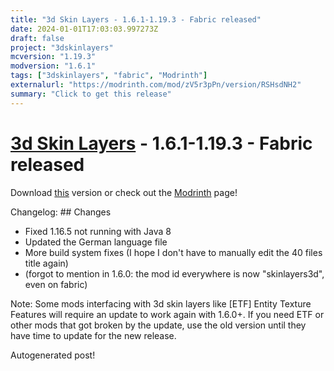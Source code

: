 ```yaml
---
title: "3d Skin Layers - 1.6.1-1.19.3 - Fabric released"
date: 2024-01-01T17:03:03.997273Z
draft: false
project: "3dskinlayers"
mcversion: "1.19.3"
modversion: "1.6.1"
tags: ["3dskinlayers", "fabric", "Modrinth"]
externalurl: "https://modrinth.com/mod/zV5r3pPn/version/RSHsdNH2"
summary: "Click to get this release"
---
```

# [3d Skin Layers](/project/3dskinlayers) - 1.6.1-1.19.3 - Fabric released
Download [this](https://modrinth.com/mod/zV5r3pPn/version/RSHsdNH2) version or check out the [Modrinth](https://modrinth.com/mod/zV5r3pPn) page!

Changelog: ## Changes
- Fixed 1.16.5 not running with Java 8
- Updated the German language file
- More build system fixes (I hope I don't have to manually edit the 40 files title again)
- (forgot to mention in 1.6.0: the mod id everywhere is now "skinlayers3d", even on fabric)

Note: Some mods interfacing with 3d skin layers like [ETF] Entity Texture Features will require an update to work again with 1.6.0+. If you need ETF or other mods that got broken by the update, use the old version until they have time to update for the new release.

Autogenerated post!
